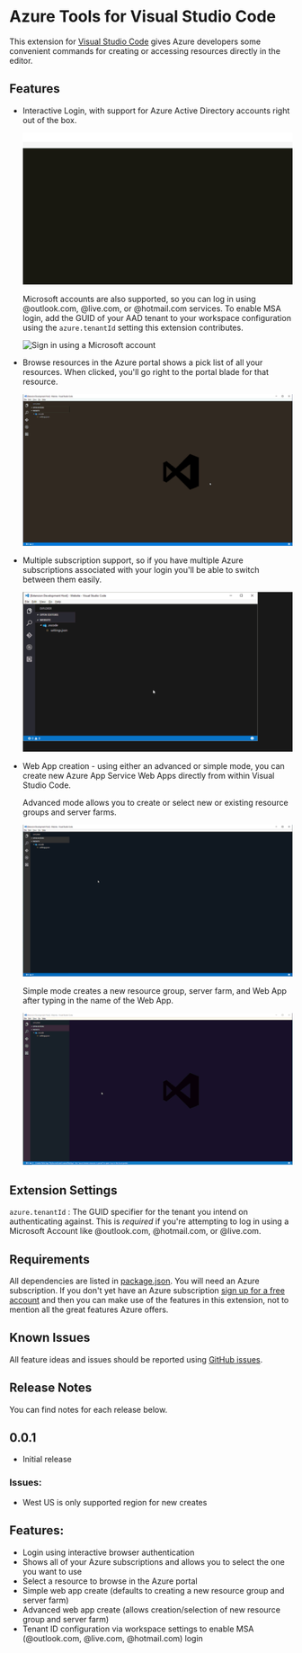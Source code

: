 # Azure Tools for Visual Studio Code

This extension for [Visual Studio Code](http://code.visualstudio.com) gives Azure developers some convenient commands for creating or accessing resources directly in the editor. 

## Features

- Interactive Login, with support for Azure Active Directory accounts right out of the box.

    ![Sign in using an Azure Active Directory account](./media/docs/sign-in-org-account.gif) 

    Microsoft accounts are also supported, so you can log in using @outlook.com, @live.com, or @hotmail.com services. To enable MSA login, add the GUID of your AAD tenant to your workspace configuration using the `azure.tenantId` setting this extension contributes.

    ![Sign in using a Microsoft account](./media/docs/sign-in-msa.gif) 

- Browse resources in the Azure portal shows a pick list of all your resources. When clicked, you'll go right to the portal blade for that resource.

    ![Browse to portal feature](./media/docs/browse-to-resource-in-portal.gif)

- Multiple subscription support, so if you have multiple Azure subscriptions associated with your login you'll be able to switch between them easily.

    ![Select subscription](./media/docs/select-subscription.gif)

- Web App creation - using either an advanced or simple mode, you can create new Azure App Service Web Apps directly from within Visual Studio Code.

    Advanced mode allows you to create or select new or existing resource groups and server farms.

    ![Advanced web app creation mode](./media/docs/create-web-app-advanced-scenario.gif)

    Simple mode creates a new resource group, server farm, and Web App after typing in the name of the Web App.

    ![Simple web app creation mode](./media/docs/create-web-app-simple-scenario.gif)

## Extension Settings

`azure.tenantId` : The GUID specifier for the tenant you intend on authenticating against. This is *required* if you're attempting to log in using a Microsoft Account like @outlook.com, @hotmail.com, or @live.com. 

## Requirements

All dependencies are listed in [package.json](package.json). You will need an Azure subscription. If you don't yet have an Azure subscription [sign up for a free account](https://azure.microsoft.com/en-us/free/) and then you can make use of the features in this extension, not to mention all the great features Azure offers. 

## Known Issues

All feature ideas and issues should be reported using [GitHub issues](https://github.com/bradygaster/azure-tools-vscode/issues).

## Release Notes

You can find notes for each release below. 

## 0.0.1
- Initial release

### Issues:
- West US is only supported region for new creates

## Features:
- Login using interactive browser authentication
- Shows all of your Azure subscriptions and allows you to select the one you want to use
- Select a resource to browse in the Azure portal
- Simple web app create (defaults to creating a new resource group and server farm)
- Advanced web app create (allows creation/selection of new resource group and server farm)
- Tenant ID configuration via workspace settings to enable MSA (@outlook.com, @live.com, @hotmail.com) login